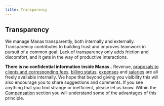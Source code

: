 ```yaml
---
title: Transparency
---
```

## Transparency

We manage Manas transparently, both internally and externally. Transparency contributes to building trust and improves teamwork in pursuit of a common goal. Lack of transparency only adds friction and discomfort, and it gets in the way of productive interactions.

**There is no confidential information inside Manas.**. Revenue, [proposals to clients and corresponding fees](https://airtable.com/shrmk5USVBmDpmye7/tblaUdWUmtTRKdRjv), [billing status](https://airtable.com/shrZYI8xl50aAEryL/tblWsi5bIMlDkIv2I), [expenses](https://citta.manas.com.ar/expenses/proposals) and [salaries](https://airtable.com/shrfCc1XpvedEPQZj/tblvKxEOnqPHmTIUt) are all freely available internally. We hope that beyond giving you visibility this will also encourage you to share suggestions and comments. If you see anything that you find strange or inefficient, please let us know. Within the [Compensation](../11-compensation/0-compensation.md) section you will understand some of the advantages of this principle.
